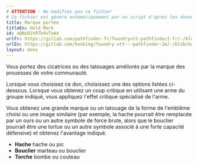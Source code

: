 ```yaml
---
# ATTENTION : Ne modifiez pas ce fichier
# Ce fichier est généré automatiquement par un script d'après les données du module Foundry VTT officiel et de sa traduction
title: Marque portée
titleEn: Hold Mark
id: aQNsD2t0Tb4vToA4
urlFr: https://gitlab.com/pathfinder-fr/foundryvtt-pathfinder2-fr/-/blob/master/data/feats/aQNsD2t0Tb4vToA4.htm
urlEn: https://gitlab.com/hooking/foundry-vtt---pathfinder-2e/-/blob/master/packs/data/feats.db/hold-mark.json
layout: dons
---
```

Vous portez des cicatrices ou des tatouages améliorés par la marque des prouesses de votre communauté.

Lorsque vous choisisez ce don, choisissez une des options listées ci-dessous. Lorsque vous obtenez un coup critique en utilisant une arme du groupe indiqué, vous appliquez l'effet critique spécialisé de l'arme.

Vous obtenez une grande marque ou un tatouage de la forme de l'emblême choisi ou une image similaire (par exemple, la hache pourrait être remplacée par un ours ou un autre symbole de force brute, alors que le bouclier pourrait être une tortue ou un autre symbole associé à une forte capacité défensive) et obtenez l'avantage indiqué.

- **Hache** hache ou pic
- **Bouclier** marteau ou bouclier
- **Torche** bombe ou couteau
